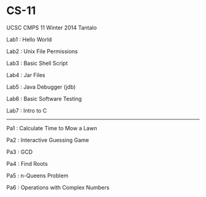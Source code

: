 # CS-11
UCSC CMPS 11 Winter 2014 Tantalo

Lab1 : Hello World

Lab2 : Unix File Permissions

Lab3 : Basic Shell Script

Lab4 : Jar Files

Lab5 : Java Debugger (jdb)

Lab6 : Basic Software Testing

Lab7 : Intro to C

-------------------------------------

Pa1 : Calculate Time to Mow a Lawn

Pa2 : Interactive Guessing Game

Pa3 : GCD

Pa4 : Find Roots

Pa5 : n-Queens Problem

Pa6 : Operations with Complex Numbers
